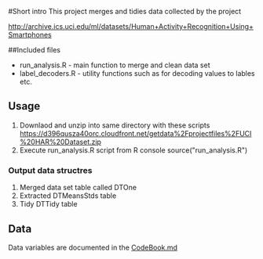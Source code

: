 #Short intro 
This project merges and tidies data collected by the project

http://archive.ics.uci.edu/ml/datasets/Human+Activity+Recognition+Using+Smartphones


##Included files
* run_analysis.R   - main function to merge and clean data set
* label_decoders.R - utility functions such as for decoding values to lables etc.

## Usage

1. Downlaod and unzip into same directory with these scripts
https://d396qusza40orc.cloudfront.net/getdata%2Fprojectfiles%2FUCI%20HAR%20Dataset.zip
2. Execute run_analysis.R script from R console source("run_analysis.R")

### Output data structres 
1. Merged data set table called DTOne 
2. Extracted DTMeansStds table
3. Tidy DTTidy table

## Data
Data variables are documented in the   [CodeBook.md](/CodeBook.md/)


 


